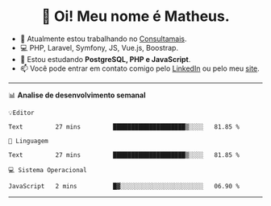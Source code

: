 <h1 align="center">👋 Oi! Meu nome é Matheus.</h1>

- 🔭 Atualmente estou trabalhando no [Consultamais](https://consultamais.com.br/).
- 💻 PHP, Laravel, Symfony, JS, Vue.js, Boostrap.
- 🌱 Estou estudando **PostgreSQL, PHP e JavaScript**.
- 📫 Você pode entrar em contato comigo pelo [LinkedIn](https://www.linkedin.com/in/matheuscamargoxavier/) ou pelo meu [site](https://matheuscamargo.co).

-------

📊 **Analise de desenvolvimento semanal**
<!--START_SECTION:waka_editor-->
```text
💡Editor

Text         27 mins         ████████████████████▒░░░░   81.85 % 
```
<!--END_SECTION:waka_editor-->

<!--START_SECTION:waka_linguagem-->
```text
💬 Linguagem

Text         27 mins         ████████████████████▒░░░░   81.85 % 
```
<!--END_SECTION:waka_linguagem-->

<!--START_SECTION:waka_sistemaoperacional-->
```text
💻 Sistema Operacional

JavaScript   2 mins          █▓░░░░░░░░░░░░░░░░░░░░░░░   06.90 % 
```
<!--END_SECTION:waka_sistemaoperacional-->

-------